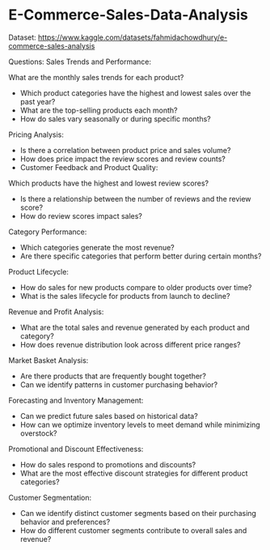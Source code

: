 # E-Commerce-Sales-Data-Analysis

Dataset: https://www.kaggle.com/datasets/fahmidachowdhury/e-commerce-sales-analysis

Questions:
Sales Trends and Performance:

What are the monthly sales trends for each product?
- Which product categories have the highest and lowest sales over the past year?
- What are the top-selling products each month?
- How do sales vary seasonally or during specific months?

Pricing Analysis:
- Is there a correlation between product price and sales volume?
- How does price impact the review scores and review counts?
- Customer Feedback and Product Quality:

Which products have the highest and lowest review scores?
- Is there a relationship between the number of reviews and the review score?
- How do review scores impact sales?

Category Performance:
- Which categories generate the most revenue?
- Are there specific categories that perform better during certain months?

Product Lifecycle:
- How do sales for new products compare to older products over time?
- What is the sales lifecycle for products from launch to decline?

Revenue and Profit Analysis:
- What are the total sales and revenue generated by each product and category?
- How does revenue distribution look across different price ranges?

Market Basket Analysis:
- Are there products that are frequently bought together?
- Can we identify patterns in customer purchasing behavior?

Forecasting and Inventory Management:
- Can we predict future sales based on historical data?
- How can we optimize inventory levels to meet demand while minimizing overstock?

Promotional and Discount Effectiveness:
- How do sales respond to promotions and discounts?
- What are the most effective discount strategies for different product categories?

Customer Segmentation:
- Can we identify distinct customer segments based on their purchasing behavior and preferences?
- How do different customer segments contribute to overall sales and revenue?
